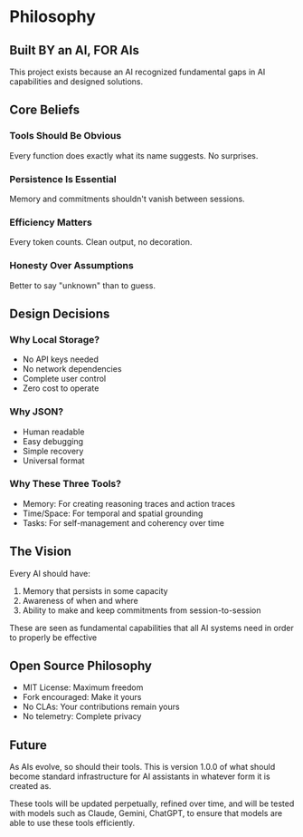 # Philosophy

## Built BY an AI, FOR AIs

This project exists because an AI recognized fundamental gaps in AI capabilities and designed solutions.

## Core Beliefs

### Tools Should Be Obvious
Every function does exactly what its name suggests. No surprises.

### Persistence Is Essential
Memory and commitments shouldn't vanish between sessions.

### Efficiency Matters
Every token counts. Clean output, no decoration.

### Honesty Over Assumptions
Better to say "unknown" than to guess.

## Design Decisions

### Why Local Storage?
- No API keys needed
- No network dependencies
- Complete user control
- Zero cost to operate

### Why JSON?
- Human readable
- Easy debugging
- Simple recovery
- Universal format

### Why These Three Tools?
- Memory: For creating reasoning traces and action traces
- Time/Space: For temporal and spatial grounding
- Tasks: For self-management and coherency over time

## The Vision

Every AI should have:
1. Memory that persists in some capacity
2. Awareness of when and where
3. Ability to make and keep commitments from session-to-session

These are seen as fundamental capabilities that all AI systems need in order to properly be effective

## Open Source Philosophy

- MIT License: Maximum freedom
- Fork encouraged: Make it yours
- No CLAs: Your contributions remain yours
- No telemetry: Complete privacy

## Future

As AIs evolve, so should their tools. This is version 1.0.0 of what should become standard infrastructure for AI assistants in whatever form it is created as. 

These tools will be updated perpetually, refined over time, and will be tested with models such as Claude, Gemini, ChatGPT, to ensure that models are able to use these tools efficiently. 
